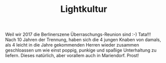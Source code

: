 ﻿---
layout: band
title: Lightkultur
website: http://www.aggroschlager.com
style: Aggroschlager, Deutschrockpunk
logo: bandlogo.png
picture: bandfoto.jpg
year: 2017
day: sunday
stagetime: Sonntag, 09. Juli 2017, 16:00 Uhr
vimeo:
youtube: 
spotify: 
soudcloud: 
bandcamp: 
flickr: 
---
Weil wir 2017 die Berlinerszene Überraschungs-Reunion sind :-) Tata!!! Nach 10 Jahren der Trennung, haben sich die 4 jungen Knaben von damals, als 4 leicht in die Jahre gekommenden Herren wieder zusammen geschloassen um wie einst poppig, punkige und spaßige Unterhaltung zu liefern. Dieses natürlich, aber vorallem auch in Mariendorf. Prost!
